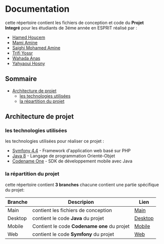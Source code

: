 #  Documentation
cette répertoire contient les fichiers de conception et code du **Projet Integré** pour les étudiants de 3éme année en ESPRIT réalisé par :
- [Hamed Houcem](https://github.com/houcemhamed453) 
- [Mami Amine](https://github.com/maminizer) 
- [Saighi Mohamed Amine](https://github.com/amine01-swervo) 
- [Trifi Yossr](https://github.com/yossr-tr) 
- [Wahada Anas](https://github.com/houcemhamed453) 
- [Yahyaoui Hosny](https://github.com/hosniyahyaoui) 

##  Sommaire
- [Architecture de projet](https://github.com/maminizer/hexacoders/tree/main#)
  - [les technologies utilisées](https://github.com/maminizer/hexacoders#les-technologies-utilis%C3%A9es)
  - [la répartition du projet ](https://github.com/maminizer/hexacoders#la-r%C3%A9partition-du-projet)
##  Architecture de projet

###  les technologies utilisées
les technologies utilisées pour réaliser ce projet :
- [Symfony 4.4](https://symfony.com/) - Framework d'application web basé sur PHP
- [Java 8](https://www.java.com/en/) - Langage de programmation Orienté-Objet
- [Codename One](https://www.codenameone.com/) - SDK de développement mobile avec Java

###  la répartition du projet
cette répertoire contient **3 branches** chacune contient une partie spécifique du projet:

| Branche | Descripion| Lien 
| ------ | ------ |------ |
| Main |contient les fichiers de conception | [Main][main] 
| Desktop |contient le code **Java** du projet| [Desktop][desktop]  |
| Mobile| Contient le code **Codename one** du projet |[Mobile][mobile]  |
| Web | contient le code **Symfony** du projet |[Web][web]  |


[main]: <https://github.com/maminizer/hexacoders/tree/main>
[desktop]: <https://github.com/maminizer/hexacoders/tree/Desktop>
[mobile]: <https://github.com/maminizer/hexacoders/tree/Mobile>
[web]: <https://github.com/maminizer/hexacoders/tree/Web>
